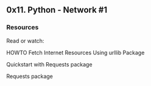 ## 0x11. Python - Network #1

### Resources
Read or watch:

HOWTO Fetch Internet Resources Using urllib Package

Quickstart with Requests package

Requests package